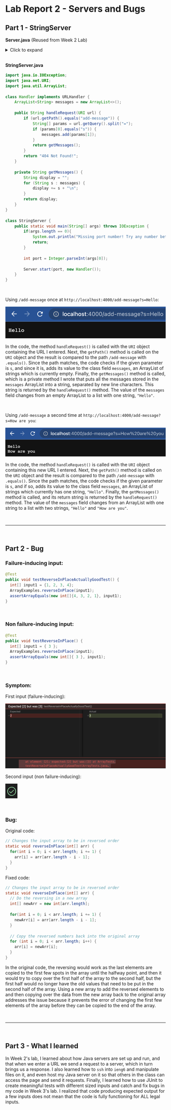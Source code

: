 # Lab Report 2 - Servers and Bugs

## Part 1 - StringServer

**Server.java** (Reused from Week 2 Lab)

<details>
  
<summary>Click to expand</summary>

```Java
// A simple web server using Java's built-in HttpServer

// Examples from https://dzone.com/articles/simple-http-server-in-java were useful references

import java.io.IOException;
import java.io.OutputStream;
import java.net.InetSocketAddress;
import java.net.URI;

import com.sun.net.httpserver.HttpExchange;
import com.sun.net.httpserver.HttpHandler;
import com.sun.net.httpserver.HttpServer;

interface URLHandler {
    String handleRequest(URI url);
}

class ServerHttpHandler implements HttpHandler {
    URLHandler handler;
    ServerHttpHandler(URLHandler handler) {
      this.handler = handler;
    }
    public void handle(final HttpExchange exchange) throws IOException {
        // form return body after being handled by program
        try {
            String ret = handler.handleRequest(exchange.getRequestURI());
            // form the return string and write it on the browser
            exchange.sendResponseHeaders(200, ret.getBytes().length);
            OutputStream os = exchange.getResponseBody();
            os.write(ret.getBytes());
            os.close();
        } catch(Exception e) {
            String response = e.toString();
            exchange.sendResponseHeaders(500, response.getBytes().length);
            OutputStream os = exchange.getResponseBody();
            os.write(response.getBytes());
            os.close();
        }
    }
}

public class Server {
    public static void start(int port, URLHandler handler) throws IOException {
        HttpServer server = HttpServer.create(new InetSocketAddress(port), 0);

        //create request entrypoint
        server.createContext("/", new ServerHttpHandler(handler));

        //start the server
        server.start();
        System.out.println("Server Started! Visit http://localhost:" + port + " to visit.");
    }
}
```
  
</details>

<br>
  
**StringServer.java**

```Java
import java.io.IOException;
import java.net.URI;
import java.util.ArrayList;

class Handler implements URLHandler {
    ArrayList<String> messages = new ArrayList<>();

    public String handleRequest(URI url) {
        if (url.getPath().equals("add-message")) {
            String[] params = url.getQuery().split("=");
            if (params[0].equals("s")) {
                messages.add(params[1]);
            }
            return getMessages();
        }
        return "404 Not Found!";
    }

    private String getMessages() {
        String display = "";
        for (String s : messages) {
            display += s + "\n";
        }
        return display;
    }
}

class StringServer {
    public static void main(String[] args) throws IOException {
        if(args.length == 0){
            System.out.println("Missing port number! Try any number between 1024 to 49151");
            return;
        }

        int port = Integer.parseInt(args[0]);

        Server.start(port, new Handler());
    }
}
```

<br>

Using `/add-message` once at `http://localhost:4000/add-message?s=Hello`:

![addmessage1](screenshots/addmessage1.png)

In the code, the method `handleRequest()` is called with the `URI` object containing the URL I entered. 
Next, the `getPath()` method is called on the `URI` object and the result is compared to the path `/add-message` with `.equals()`.
Since the path matches, the code checks if the given parameter is `s`, and since it is, adds its value to the class field `messages`, an 
ArrayList of strings which is currently empty.
Finally, the `getMessages()` method is called, which is a private method I wrote that puts all the messages stored in the `messages`
ArrayList into a string, separated by new line characters. This string is returned by the `handleRequest()` method.
The value of the `messages` field changes from an empty ArrayList to a list with one string, `"Hello"`.

<br>

Using `/add-message` a second time at `http://localhost:4000/add-message?s=How are you`:

![addmessage2](screenshots/addmessage2.png)

In the code, the method `handleRequest()` is called with the `URI` object containing this new URL I entered. 
Next, the `getPath()` method is called on the `URI` object and the result is compared to the path `/add-message` with `.equals()`.
Since the path matches, the code checks if the given parameter is `s`, and if so, adds its value to the class field `messages`, an 
ArrayList of strings which currently has one string, `"Hello"`.
Finally, the `getMessages()` method is called, and its return string is returned by the `handleRequest()` method.
The value of the `messages` field changes from an ArrayList with one string to a list with two strings, `"Hello"` and `"How are you"`.

<br>

---

<br>

## Part 2 - Bug

### **Failure-inducing input:**

```Java
@Test
public void testReverseInPlaceActuallyGoodTest() {
  int[] input1 = {1, 2, 3, 4};
  ArrayExamples.reverseInPlace(input1);
  assertArrayEquals(new int[]{4, 3, 2, 1}, input1);
}
```

<br>

### **Non failure-inducing input:**

```Java
@Test 
public void testReverseInPlace() {
  int[] input1 = { 3 };
  ArrayExamples.reverseInPlace(input1);
  assertArrayEquals(new int[]{ 3 }, input1);
}
```

<br>

### **Symptom:**

First input (failure-inducing):

![testfail](screenshots/testfail.png)

Second input (non failure-inducing):

![testpass](screenshots/testpass.png)

<br>

### **Bug:**

Original code:

```Java
// Changes the input array to be in reversed order
static void reverseInPlace(int[] arr) {
  for(int i = 0; i < arr.length; i += 1) {
    arr[i] = arr[arr.length - i - 1];
  }
}
```

Fixed code:

```Java
// Changes the input array to be in reversed order
static void reverseInPlace(int[] arr) {
  // Do the reversing in a new array
  int[] newArr = new int[arr.length];

  for(int i = 0; i < arr.length; i += 1) {
    newArr[i] = arr[arr.length - i - 1];
  }

  // Copy the reversed numbers back into the original array
  for (int i = 0; i < arr.length; i++) {
    arr[i] = newArr[i];
  }
}
```

In the original code, the reversing would work as the last elements are copied to the first few spots in the array until the halfway 
point, and then it would try to copy over the first half of the array to the second half, but the first half would no longer have the 
old values that need to be put in the second half of the array. Using a new array to add the reversed elements to and then copying 
over the data from the new array back to the original array addresses the issue because it prevents the error of changing the first few 
elements of the array before they can be copied to the end of the array. 

<br>

---

<br>

## Part 3 - What I learned

In Week 2's lab, I learned about how Java servers are set up and run, and that when we enter a URL we send a request to a server, which
in turn brings us a response. I also learned how to `ssh` into `ieng6` and manipulate files on it, and even host my Java server on it so
that others in the class can access the page and send it requests. Finally, I learned how to use JUnit to create meaningful tests with
different sized inputs and catch and fix bugs in my code in Week 3's lab. I realized that code producing expected output for a few inputs 
does not mean that the code is fully functioning for ALL legal inputs.
